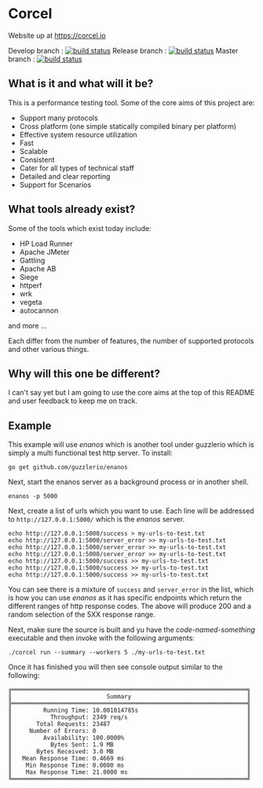 # Corcel

Website up at https://corcel.io

Develop branch : [![build status](http://ci.guzzler.io/ci/projects/1/status.png?ref=develop)](http://ci.guzzler.io/ci/projects/1?ref=develop)
Release branch : [![build status](http://ci.guzzler.io/ci/projects/1/status.png?ref=release)](http://ci.guzzler.io/ci/projects/1?ref=release)
Master branch   : [![build status](http://ci.guzzler.io/ci/projects/1/status.png?ref=master)](http://ci.guzzler.io/ci/projects/1?ref=master)

## What is it and what will it be?

This is a performance testing tool.  Some of the core aims of this project are:

 - Support many protocols
 - Cross platform (one simple statically compiled binary per platform)
 - Effective system resource utilization
 - Fast
 - Scalable
 - Consistent
 - Cater for all types of technical staff
 - Detailed and clear reporting
 - Support for Scenarios

## What tools already exist?

Some of the tools which exist today include:

 - HP Load Runner
 - Apache JMeter
 - Gattling
 - Apache AB
 - Siege
 - httperf
 - wrk
 - vegeta
 - autocannon

and more ...

Each differ from the number of features, the number of supported protocols and other various things. 

## Why will this one be different?

I can't say yet but I am going to use the core aims at the top of this README and user feedback to keep me on track.

## Example

This example will use *enanos* which is another tool under guzzlerio which is simply a multi functional test http server.  To install:

```shell
go get github.com/guzzlerio/enanos
```

Next, start the enanos server as a background process or in another shell.

```shell
enanos -p 5000
```

Next, create a list of urls which you want to use.  Each line will be addressed to `http://127.0.0.1:5000/` which is the *enanos* server.  

```shell
echo http://127.0.0.1:5000/success > my-urls-to-test.txt
echo http://127.0.0.1:5000/server_error >> my-urls-to-test.txt
echo http://127.0.0.1:5000/server_error >> my-urls-to-test.txt
echo http://127.0.0.1:5000/server_error >> my-urls-to-test.txt
echo http://127.0.0.1:5000/success >> my-urls-to-test.txt
echo http://127.0.0.1:5000/success >> my-urls-to-test.txt
echo http://127.0.0.1:5000/success >> my-urls-to-test.txt
```

You can see there is a mixture of `success` and `server_error` in the list, which is how you can use *enanos* as it has specific endpoints which return the different ranges of http response codes.  The above will produce 200 and a random selection of the 5XX response range.

Next, make sure the source is built and yu have the *code-named-something* executable and then invoke with the following arguments:

```shell
./corcel run --summary --workers 5 ./my-urls-to-test.txt 
```

Once it has finished you will then see console output similar to the following:

```shell
╔═══════════════════════════════════════════════════════════════════╗
║                           Summary                                 ║
╠═══════════════════════════════════════════════════════════════════╣
║         Running Time: 10.001014785s                               ║
║           Throughput: 2349 req/s                                  ║
║       Total Requests: 23487                                       ║
║     Number of Errors: 0                                           ║
║         Availability: 100.0000%                                   ║
║           Bytes Sent: 1.9 MB                                      ║
║       Bytes Received: 3.0 MB                                      ║
║   Mean Response Time: 0.4669 ms                                   ║
║    Min Response Time: 0.0000 ms                                   ║
║    Max Response Time: 21.0000 ms                                  ║
╚═══════════════════════════════════════════════════════════════════╝
```

